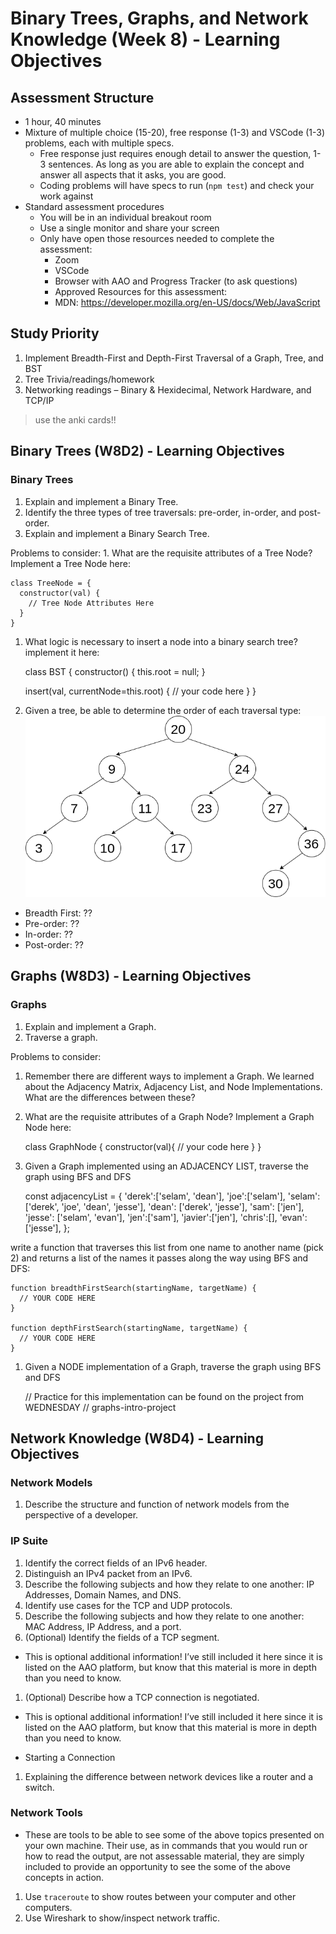 Binary Trees, Graphs, and Network Knowledge (Week 8) - Learning Objectives
==========================================================================

Assessment Structure
--------------------

-   1 hour, 40 minutes
-   Mixture of multiple choice (15-20), free response (1-3) and VSCode (1-3) problems, each with multiple specs.
    -   Free response just requires enough detail to answer the question, 1-3 sentences. As long as you are able to explain the concept and answer all aspects that it asks, you are good.
    -   Coding problems will have specs to run (`npm test`) and check your work against
-   Standard assessment procedures
    -   You will be in an individual breakout room
    -   Use a single monitor and share your screen
    -   Only have open those resources needed to complete the assessment:
        -   Zoom
        -   VSCode
        -   Browser with AAO and Progress Tracker (to ask questions)
        -   Approved Resources for this assessment:
        -   MDN: https://developer.mozilla.org/en-US/docs/Web/JavaScript

Study Priority
--------------

1.  Implement Breadth-First and Depth-First Traversal of a Graph, Tree, and BST
2.  Tree Trivia/readings/homework
3.  Networking readings – Binary & Hexidecimal, Network Hardware, and TCP/IP

> use the anki cards!!

Binary Trees (W8D2) - Learning Objectives
-----------------------------------------

### Binary Trees

1.  Explain and implement a Binary Tree.
2.  Identify the three types of tree traversals: pre-order, in-order, and post-order.
3.  Explain and implement a Binary Search Tree.

Problems to consider: 1. What are the requisite attributes of a Tree Node? Implement a Tree Node here:

    class TreeNode = {
      constructor(val) {
        // Tree Node Attributes Here
      }
    }

1.  What logic is necessary to insert a node into a binary search tree? implement it here:

    class BST {
      constructor() {
          this.root = null;
      }

      insert(val, currentNode=this.root) {
        // your code here
      }
    }

1.  Given a tree, be able to determine the order of each traversal type: ![Number tree](./public/number-tree.png)

-   Breadth First: ??
-   Pre-order: ??
-   In-order: ??
-   Post-order: ??

Graphs (W8D3) - Learning Objectives
-----------------------------------

### Graphs

1.  Explain and implement a Graph.
2.  Traverse a graph.

Problems to consider:

1.  Remember there are different ways to implement a Graph. We learned about the Adjacency Matrix, Adjacency List, and Node Implementations. What are the differences between these?
2.  What are the requisite attributes of a Graph Node? Implement a Graph Node here:

    class GraphNode {
      constructor(val){
        // your code here
      }
    }

1.  Given a Graph implemented using an ADJACENCY LIST, traverse the graph using BFS and DFS

    const adjacencyList = {
      'derek':['selam', 'dean'],
      'joe':['selam'],
      'selam': ['derek', 'joe', 'dean', 'jesse'],
      'dean': ['derek', 'jesse'],
      'sam': ['jen'],
      'jesse': ['selam', 'evan'],
      'jen':['sam'],
      'javier':['jen'],
      'chris':[],
      'evan': ['jesse'],
    };

write a function that traverses this list from one name to another name (pick 2) and returns a list of the names it passes along the way using BFS and DFS:

    function breadthFirstSearch(startingName, targetName) {
      // YOUR CODE HERE
    }

    function depthFirstSearch(startingName, targetName) {
      // YOUR CODE HERE
    }

1.  Given a NODE implementation of a Graph, traverse the graph using BFS and DFS

    // Practice for this implementation can be found on the project from WEDNESDAY
    // graphs-intro-project

Network Knowledge (W8D4) - Learning Objectives
----------------------------------------------

### Network Models

1.  Describe the structure and function of network models from the perspective of a developer.

### IP Suite

1.  Identify the correct fields of an IPv6 header.
2.  Distinguish an IPv4 packet from an IPv6.
3.  Describe the following subjects and how they relate to one another: IP Addresses, Domain Names, and DNS.
4.  Identify use cases for the TCP and UDP protocols.
5.  Describe the following subjects and how they relate to one another: MAC Address, IP Address, and a port.
6.  (Optional) Identify the fields of a TCP segment.

-   This is optional additional information! I’ve still included it here since it is listed on the AAO platform, but know that this material is more in depth than you need to know.

1.  (Optional) Describe how a TCP connection is negotiated.

-   This is optional additional information! I’ve still included it here since it is listed on the AAO platform, but know that this material is more in depth than you need to know.

-   Starting a Connection

1.  Explaining the difference between network devices like a router and a switch.

### Network Tools

-   These are tools to be able to see some of the above topics presented on your own machine. Their use, as in commands that you would run or how to read the output, are not assessable material, they are simply included to provide an opportunity to see the some of the above concepts in action.

1.  Use `traceroute` to show routes between your computer and other computers.
2.  Use Wireshark to show/inspect network traffic.
